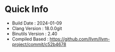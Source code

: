 # Quick Info
* Build Date : 2024-01-09
* Clang Version : 18.0.0git
* Binutils Version : 2.40
* Compiled Based : https://github.com/llvm/llvm-project/commit/c52b4678
